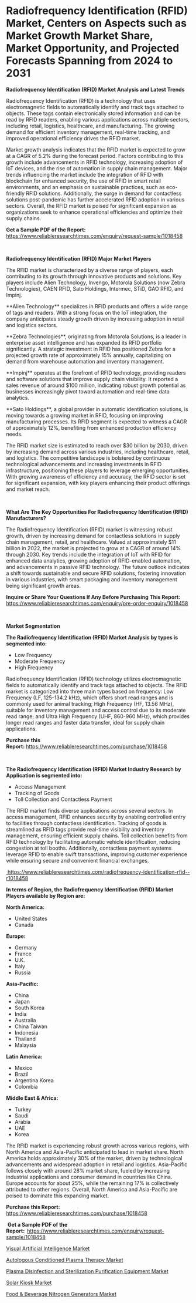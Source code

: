 <p><h1>Radiofrequency Identification (RFID) Market, Centers on Aspects such as Market Growth Market Share, Market Opportunity, and Projected Forecasts Spanning from 2024 to 2031</h1></p><p><strong>Radiofrequency Identification (RFID) Market Analysis and Latest Trends</strong></p>
<p><p>Radiofrequency Identification (RFID) is a technology that uses electromagnetic fields to automatically identify and track tags attached to objects. These tags contain electronically stored information and can be read by RFID readers, enabling various applications across multiple sectors, including retail, logistics, healthcare, and manufacturing. The growing demand for efficient inventory management, real-time tracking, and improved operational efficiency drives the RFID market.</p><p>Market growth analysis indicates that the RFID market is expected to grow at a CAGR of 5.2% during the forecast period. Factors contributing to this growth include advancements in RFID technology, increasing adoption of IoT devices, and the rise of automation in supply chain management. Major trends influencing the market include the integration of RFID with blockchain for enhanced security, the use of RFID in smart retail environments, and an emphasis on sustainable practices, such as eco-friendly RFID solutions. Additionally, the surge in demand for contactless solutions post-pandemic has further accelerated RFID adoption in various sectors. Overall, the RFID market is poised for significant expansion as organizations seek to enhance operational efficiencies and optimize their supply chains.</p></p>
<p><strong>Get a Sample PDF of the Report:&nbsp;</strong> <a href="https://www.reliableresearchtimes.com/enquiry/request-sample/1018458?utm_campaign=1558&utm_medium=2&utm_source=Github&utm_content=ia&utm_term=04122024&utm_id=radiofrequency-identification-rfid">https://www.reliableresearchtimes.com/enquiry/request-sample/1018458</a></p>
<p>&nbsp;</p>
<p><strong>Radiofrequency Identification (RFID) Major Market Players</strong></p>
<p><p>The RFID market is characterized by a diverse range of players, each contributing to its growth through innovative products and solutions. Key players include Alien Technology, Invengo, Motorola Solutions (now Zebra Technologies), CAEN RFID, Sato Holdings, Intermec, STiD, GAO RFID, and Impinj.</p><p>**Alien Technology** specializes in RFID products and offers a wide range of tags and readers. With a strong focus on the IoT integration, the company anticipates steady growth driven by increasing adoption in retail and logistics sectors.</p><p>**Zebra Technologies**, originating from Motorola Solutions, is a leader in enterprise asset intelligence and has expanded its RFID portfolio significantly. A strategic investment in RFID has positioned Zebra for a projected growth rate of approximately 15% annually, capitalizing on demand from warehouse automation and inventory management.</p><p>**Impinj** operates at the forefront of RFID technology, providing readers and software solutions that improve supply chain visibility. It reported a sales revenue of around $100 million, indicating robust growth potential as businesses increasingly pivot toward automation and real-time data analytics.</p><p>**Sato Holdings**, a global provider in automatic identification solutions, is moving towards a growing market in RFID, focusing on improving manufacturing processes. Its RFID segment is expected to witness a CAGR of approximately 12%, benefiting from enhanced production efficiency needs.</p><p>The RFID market size is estimated to reach over $30 billion by 2030, driven by increasing demand across various industries, including healthcare, retail, and logistics. The competitive landscape is bolstered by continuous technological advancements and increasing investments in RFID infrastructure, positioning these players to leverage emerging opportunities. With growing awareness of efficiency and accuracy, the RFID sector is set for significant expansion, with key players enhancing their product offerings and market reach.</p></p>
<p>&nbsp;</p>
<p><strong>What Are The Key Opportunities For Radiofrequency Identification (RFID) Manufacturers?</strong></p>
<p><p>The Radiofrequency Identification (RFID) market is witnessing robust growth, driven by increasing demand for contactless solutions in supply chain management, retail, and healthcare. Valued at approximately $11 billion in 2022, the market is projected to grow at a CAGR of around 14% through 2030. Key trends include the integration of IoT with RFID for enhanced data analytics, growing adoption of RFID-enabled automation, and advancements in passive RFID technology. The future outlook indicates a shift towards sustainable and secure RFID solutions, fostering innovation in various industries, with smart packaging and inventory management being significant growth areas.</p></p>
<p><strong>Inquire or Share Your Questions If Any Before Purchasing This Report:</strong> <a href="https://www.reliableresearchtimes.com/enquiry/pre-order-enquiry/1018458?utm_campaign=1558&utm_medium=2&utm_source=Github&utm_content=ia&utm_term=04122024&utm_id=radiofrequency-identification-rfid">https://www.reliableresearchtimes.com/enquiry/pre-order-enquiry/1018458</a></p>
<p>&nbsp;</p>
<p><strong>Market Segmentation</strong></p>
<p><strong>The Radiofrequency Identification (RFID) Market Analysis by types is segmented into:</strong></p>
<p><ul><li>Low Frequency</li><li>Moderate Frequency</li><li>High Frequency</li></ul></p>
<p><p>Radiofrequency Identification (RFID) technology utilizes electromagnetic fields to automatically identify and track tags attached to objects. The RFID market is categorized into three main types based on frequency: Low Frequency (LF, 125-134.2 kHz), which offers short read ranges and is commonly used for animal tracking; High Frequency (HF, 13.56 MHz), suitable for inventory management and access control due to its moderate read range; and Ultra High Frequency (UHF, 860-960 MHz), which provides longer read ranges and faster data transfer, ideal for supply chain applications.</p></p>
<p><strong>Purchase this Report:&nbsp;</strong><a href="https://www.reliableresearchtimes.com/purchase/1018458?utm_campaign=1558&utm_medium=2&utm_source=Github&utm_content=ia&utm_term=04122024&utm_id=radiofrequency-identification-rfid">https://www.reliableresearchtimes.com/purchase/1018458</a></p>
<p>&nbsp;</p>
<p><strong>The Radiofrequency Identification (RFID) Market Industry Research by Application is segmented into:</strong></p>
<p><ul><li>Access Management</li><li>Tracking of Goods</li><li>Toll Collection and Contactless Payment</li></ul></p>
<p><p>The RFID market finds diverse applications across several sectors. In access management, RFID enhances security by enabling controlled entry to facilities through contactless identification. Tracking of goods is streamlined as RFID tags provide real-time visibility and inventory management, ensuring efficient supply chains. Toll collection benefits from RFID technology by facilitating automatic vehicle identification, reducing congestion at toll booths. Additionally, contactless payment systems leverage RFID to enable swift transactions, improving customer experience while ensuring secure and convenient financial exchanges.</p></p>
<p><a href="https://www.reliableresearchtimes.com/radiofrequency-identification-rfid--r1018458?utm_campaign=1558&utm_medium=2&utm_source=Github&utm_content=ia&utm_term=04122024&utm_id=radiofrequency-identification-rfid">&nbsp;https://www.reliableresearchtimes.com/radiofrequency-identification-rfid--r1018458</a></p>
<p><strong>In terms of Region, the Radiofrequency Identification (RFID) Market Players available by Region are:</strong></p>
<p>
    <p> <strong> North America: </strong>
        <ul>
            <li>United States</li>
            <li>Canada</li>
        </ul>
        </p> 
    <p> <strong> Europe: </strong>
        <ul>
            <li>Germany</li>
            <li>France</li>
            <li>U.K.</li>
            <li>Italy</li>
            <li>Russia</li>
        </ul>
        </p> 
    <p> <strong> Asia-Pacific: </strong>
        <ul>
            <li>China</li>
            <li>Japan</li>
            <li>South Korea</li>
            <li>India</li>
            <li>Australia</li>
            <li>China Taiwan</li>
            <li>Indonesia</li>
            <li>Thailand</li>
            <li>Malaysia</li>
        </ul>
        </p> 
    <p> <strong> Latin America: </strong>
        <ul>
            <li>Mexico</li>
            <li>Brazil</li>
            <li>Argentina Korea</li>
            <li>Colombia</li>
        </ul>
        </p> 
    <p> <strong> Middle East & Africa: </strong>
        <ul>
            <li>Turkey</li>
            <li>Saudi</li>
            <li>Arabia</li>
            <li>UAE</li>
            <li>Korea</li>
        </ul>
    </p>
    </p>
<p><p>The RFID market is experiencing robust growth across various regions, with North America and Asia-Pacific anticipated to lead in market share. North America holds approximately 30% of the market, driven by technological advancements and widespread adoption in retail and logistics. Asia-Pacific follows closely with around 28% market share, fueled by increasing industrial applications and consumer demand in countries like China. Europe accounts for about 25%, while the remaining 17% is collectively attributed to other regions. Overall, North America and Asia-Pacific are poised to dominate this expanding market.</p></p>
<p><strong>Purchase this Report: </strong><a href="https://www.reliableresearchtimes.com/purchase/1018458?utm_campaign=1558&utm_medium=2&utm_source=Github&utm_content=ia&utm_term=04122024&utm_id=radiofrequency-identification-rfid">https://www.reliableresearchtimes.com/purchase/1018458</a></p>
<p>&nbsp;<strong>Get a Sample PDF of the Report:&nbsp;&nbsp;</strong><a href="https://www.reliableresearchtimes.com/enquiry/request-sample/1018458?utm_campaign=1558&utm_medium=2&utm_source=Github&utm_content=ia&utm_term=04122024&utm_id=radiofrequency-identification-rfid">https://www.reliableresearchtimes.com/enquiry/request-sample/1018458</a></p>
<p><strong></strong></p>
<p><p><a href="https://issuu.com/reportprime-2/docs/visual-artificial-intelligence-market-size-2030.pp?utm_campaign=1558&utm_medium=2&utm_source=Github&utm_content=ia&utm_term=04122024&utm_id=radiofrequency-identification-rfid">Visual Artificial Intelligence Market</a></p><p><a href="https://www.linkedin.com/pulse/global-autologous-conditioned-plasma-therapy-market-forecast-qtcye?utm_campaign=1558&utm_medium=2&utm_source=Github&utm_content=ia&utm_term=04122024&utm_id=radiofrequency-identification-rfid">Autologous Conditioned Plasma Therapy Market</a></p><p><a href="https://issuu.com/reportprime-2/docs/plasma-disinfection-and-sterilization-purification?utm_campaign=1558&utm_medium=2&utm_source=Github&utm_content=ia&utm_term=04122024&utm_id=radiofrequency-identification-rfid">Plasma Disinfection and Sterilization Purification Equipment Market</a></p><p><a href="https://www.linkedin.com/pulse/solar-kiosk-market-size-growing-cagr-138-from-2024-2031-key-4ajue?utm_campaign=1558&utm_medium=2&utm_source=Github&utm_content=ia&utm_term=04122024&utm_id=radiofrequency-identification-rfid">Solar Kiosk Market</a></p><p><a href="https://github.com/mookiesville/Market-Research-Report-List-1/blob/main/food-beverage-nitrogen-generators-market.md?utm_campaign=1558&utm_medium=2&utm_source=Github&utm_content=ia&utm_term=04122024&utm_id=radiofrequency-identification-rfid">Food & Beverage Nitrogen Generators Market</a></p></p>